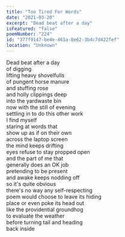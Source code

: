 ```yaml
---
title: "Too Tired For Words"
date: "2021-03-20"
excerpt: "Dead beat after a day"
isFeatured: "false"
poemNumber: "224"
id: "377f9147-be4e-461a-8e62-3b4c7d422fef"
location: "Unknown"
---
```


Dead beat after a day  
of digging  
lifting heavy shovelfulls  
of pungent horse manure  
and stuffing rose  
and holly clippings deep  
into the yardwaste bin  
now with the still of evening  
settling in to do this other work  
I find myself  
staring at words that  
show up as if on their own  
across the laptop screen  
the mind keeps drifting  
eyes refuse to stay propped open  
and the part of me that  
generally does an OK job  
pretending to be present  
and awake keeps nodding off  
so it's quite obvious  
there's no way any self-respecting  
poem would choose to leave its hiding  
place or even poke its head out  
like the providential groundhog  
to evaluate the weather  
before turning tail and heading  
back inside
